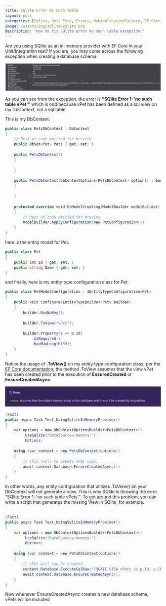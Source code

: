 ```yaml
---
title: Sqlite Error No Such Table
layout: post
categories: [Sqlite, Unit Test, Errors, WebApplicationFactory, EF Core, .NET Core]
image: /assets/img/sqlite/sqlite.png
description: "How to fix SQlite error no such table exception."
---
```


Are you using SQlite as an in-memory provider with EF Core in your Unit/Integration test? If you are, you may come across the following exception when creating a database schema.

![EFCore ToView Note](/assets/img/sqlite/pet-exception.png)

As you can see from the exception, the error is **"SQlite Error 1: 'no such table vPet'"** which is odd because vPet has been defined as a sql view on my DbContext, not a sql table.

This is my DbContext.
```c#
public class PetsDbContext : DbContext
{
    // Rest of code omitted for brevity
    public DbSet<Pet> Pets { get; set; }

    public PetsDbContext()
    {

    }

    public PetsDbContext(DbContextOptions<PetsDbContext> options) : base(options)
    {

    }

    protected override void OnModelCreating(ModelBuilder modelBuilder)
    {
        // Rest of code omitted for brevity
        modelBuilder.ApplyConfiguration(new PetConfiguration())
    }
}
```
here is the entity model for Pet.

```c#
public class Pet
{
    public int Id { get; set; }
    public string Name { get; set; }
}
```

and finally, here is my entity type configuration class for Pet.

```c#
public class PetModelConfiguration : IEntityTypeConfiguration<Pet>
{
    public void Configure(EntityTypeBuilder<Pet> builder)
    {
        builder.HasNoKey();

        builder.ToView("vPet");

        builder.Property(p => p.Id)
            .IsRequired()
            .HasMaxLength(50);
    }
}
```

Notice the usage of **.ToView()** on my entity type configuration class, per the [EF Core documentation](https://docs.microsoft.com/en-us/ef/core/modeling/keyless-entity-types?tabs=data-annotations#mapping-to-database-objects), the method .ToView assumes that the view vPet has been created prior to the execution of **EnsuredCreated** or **EnsureCreatedAsync**.

![EFCore ToView Note](/assets/img/sqlite/efcore-toview-note.png)

```c#
[Fact]
public async Task Test_UsingSqliteInMemoryProvider()
{
    var options = new DbContextOptionsBuilder<PetsDbContext>()
        .UseSqlite("DataSource=:memory:")
        .Options;

    using (var context = new PetsDbContext(options))
    {
        // This fails to create vPet view.
        await context.Database.EnsureCreatedAsync();
    }
}
```

In other words, any entity configuration that utilizes .ToView() on your DbContext will not generate a view. This is why SQlite is throwing the error "SQlite Error 1: 'no such table vPets'". To get around this problem, you can write a script that generates the missing View in SQlite, for example.

```c#

[Fact]
public async Task Test_UsingSqliteInMemoryProvider()
{
    var options = new DbContextOptionsBuilder<PetsDbContext>()
        .UseSqlite("DataSource=:memory:")
        .Options;

    using (var context = new PetsDbContext(options))
    {
        // vPet will now be created
        context.Database.ExecuteSqlRaw("CREATE VIEW vPets as p.Id, p.[Name] FROM Pet p");
        await context.Database.EnsureCreatedAsync();
    }
}
```
Now whenever EnsureCreatedAsync creates a new database schema, vPets will be included.